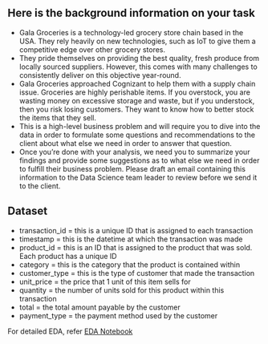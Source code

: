 ## Here is the background information on your task
* Gala Groceries is a technology-led grocery store chain based in the USA. They rely heavily on new technologies, such as IoT to give them a competitive edge over other grocery stores. 
* They pride themselves on providing the best quality, fresh produce from locally sourced suppliers. However, this comes with many challenges to consistently deliver on this objective year-round.
* Gala Groceries approached Cognizant to help them with a supply chain issue. Groceries are highly perishable items. If you overstock, you are wasting money on excessive storage and waste, but if you understock, then you risk losing customers. They want to know how to better stock the items that they sell.
* This is a high-level business problem and will require you to dive into the data in order to formulate some questions and recommendations to the client about what else we need in order to answer that question.
* Once you’re done with your analysis, we need you to summarize your findings and provide some suggestions as to what else we need in order to fulfill their business problem. Please draft an email containing this information to the Data Science team leader to review before we send it to the client.

## Dataset
* transaction_id = this is a unique ID that is assigned to each transaction
* timestamp = this is the datetime at which the transaction was made
* product_id = this is an ID that is assigned to the product that was sold. Each product has a unique ID
* category = this is the category that the product is contained within
* customer_type = this is the type of customer that made the transaction
* unit_price = the price that 1 unit of this item sells for
* quantity = the number of units sold for this product within this transaction
* total = the total amount payable by the customer
* payment_type = the payment method used by the customer

For detailed EDA, refer [EDA Notebook](https://github.com/Swam80/Cognizant_AI_Internship_Forage/blob/main/Task%201/EDA_cognizant.ipynb)
